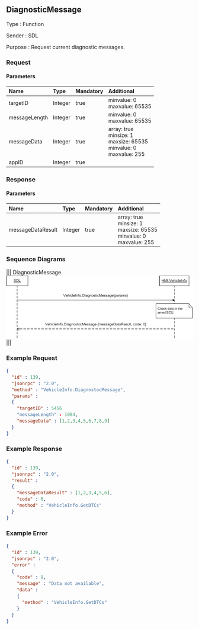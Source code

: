 ## DiagnosticMessage

Type
: Function

Sender
: SDL

Purpose
: Request current diagnostic messages.

### Request

#### Parameters

|Name|Type|Mandatory|Additional|
|:---|:---|:--------|:---------|
|targetID|Integer|true|minvalue: 0<br>maxvalue: 65535|
|messageLength|Integer|true|minvalue: 0<br>maxvalue: 65535|
|messageData|Integer|true|array: true<br>minsize: 1<br>maxsize: 65535<br>minvalue: 0<br>maxvalue: 255|
|appID|Integer|true||

### Response

#### Parameters

|Name|Type|Mandatory|Additional|
|:---|:---|:--------|:---------|
|messageDataResult|Integer|true|array: true<br>minsize: 1<br>maxsize: 65535<br>minvalue: 0<br>maxvalue: 255|

### Sequence Diagrams
|||
DiagnosticMessage
![DiagnosticMessage](./assets/DiagnosticMessage.png)
|||

### Example Request

```json
{
  "id" : 139,
  "jsonrpc" : "2.0",
  "method" : "VehicleInfo.DiagnostocMessage",
  "params" :
  {
    "targetID" : 5456
    "messageLength" : 1084,
    "messageData" : [1,2,3,4,5,6,7,8,9]
  }
}
```
### Example Response

```json
{
  "id" : 139,
  "jsonrpc" : "2.0",
  "result" :
  {
    "messageDataResult" : [1,2,3,4,5,6],
    "code" : 0,
    "method" : "VehicleInfo.GetDTCs"
  }
}
```

### Example Error

```json
{
  "id" : 139,
  "jsonrpc" : "2.0",
  "error" :
  {
    "code" : 9,
    "message" : "Data not available",
    "data" :
    {
      "method" : "VehicleInfo.GetDTCs"
    }
  }
}
```
